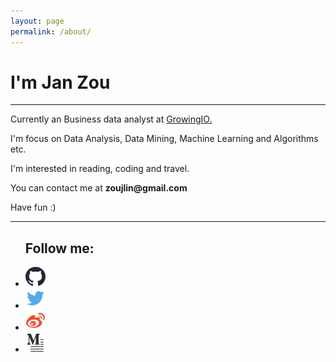 ```yaml
---
layout: page
permalink: /about/
---
```



<h1 id="post-title">I'm Jan Zou</h1>
<hr>
<p>Currently an Business data analyst at <a href="https://blog.growingio.com/">GrowingIO.</a></p>
<p>I'm focus on Data Analysis, Data Mining, Machine Learning and Algorithms etc.</p>
<p>I'm interested in reading, coding and travel.</p>
<p>You can contact me at <strong>zoujlin@gmail.com</strong></p>
<p>Have fun :)</p>

<hr>
<ul class="about-me">
    <h2>Follow me: </h2>
    <li><a href="https://github.com/Jan-zou" target="_blink"><img src="/assets/icons/github.png"></a></li>
    <li><a href="https://twitter.com/zoujinglin" target="_blink"><img src="/assets/icons/twitter.png"></a></li>
    <li><a href="http://weibo.com/u/2315302983" target="_blink"><img src="/assets/icons/weibo.png"></a></li>
    <li><a href="https://medium.com/@zoujinglin" target="_blink"><img src="/assets/icons/medium.png" style="height: 32px;width: 32px"></a></li>
</ul>






